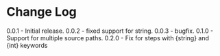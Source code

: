 # Change Log

0.0.1 - Initial release.
0.0.2 - fixed support for string.
0.0.3 - bugfix.
0.1.0 - Support for multiple source paths.
0.2.0 - Fix for steps with {string} and {int} keywords